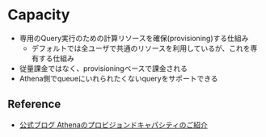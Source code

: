  # Capacity

* 専用のQuery実行のための計算リソースを確保(provisioning)する仕組み
  * デフォルトでは全ユーザで共通のリソースを利用しているが、これを専有する仕組み
* 従量課金ではなく、provisioningベースで課金される
* Athena側でqueueにいれられたくないqueryをサポートできる

## Reference

* [公式ブログ Athenaのプロビジョンドキャパシティのご紹介](https://aws.amazon.com/jp/blogs/news/introducing-athena-provisioned-capacity/)
